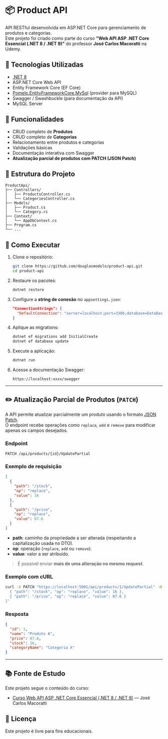 # 📦 Product API

API RESTful desenvolvida em ASP.NET Core para gerenciamento de produtos e categorias.  
Este projeto foi criado como parte do curso **"Web API ASP .NET Core Essencial (.NET 8 / .NET 9)"** do professor **José Carlos Macoratti** na Udemy.

## 🚀 Tecnologias Utilizadas

- [.NET 8](https://dotnet.microsoft.com/en-us/download/dotnet/8.0)
- ASP.NET Core Web API
- Entity Framework Core (EF Core)
- [Pomelo.EntityFrameworkCore.MySql](https://github.com/PomeloFoundation/Pomelo.EntityFrameworkCore.MySql) (provider para MySQL)
- Swagger / Swashbuckle (para documentação da API)
- MySQL Server

## 📁 Funcionalidades

- CRUD completo de **Produtos**
- CRUD completo de **Categorias**
- Relacionamento entre produtos e categorias
- Validações básicas
- Documentação interativa com Swagger
- **Atualização parcial de produtos com PATCH (JSON Patch)**

## 📂 Estrutura do Projeto

```
ProductApi/
├── Controllers/
│   ├── ProductsController.cs
│   └── CategoriesController.cs
├── Models/
│   ├── Product.cs
│   └── Category.cs
├── Context/
│   └── AppDbContext.cs
├── Program.cs
└── ...
```

## 🔧 Como Executar

1. Clone o repositório:
   ```bash
   git clone https://github.com/douglasmodolo/product-api.git
   cd product-api
   ```

2. Restaure os pacotes:
   ```bash
   dotnet restore
   ```

3. Configure a **string de conexão** no `appsettings.json`:
   ```json
   "ConnectionStrings": {
     "DefaultConnection": "server=localhost;port=3306;database=DataBaseNameAqui;user=root;password=SuaSenhaAqui;"
   }
   ```

4. Aplique as migrations:
   ```bash
   dotnet ef migrations add InitialCreate
   dotnet ef database update
   ```

5. Execute a aplicação:
   ```bash
   dotnet run
   ```

6. Acesse a documentação Swagger:
   ```
   https://localhost:xxxx/swagger
   ```

---

## ✏️ Atualização Parcial de Produtos (`PATCH`)

A API permite atualizar parcialmente um produto usando o formato [JSON Patch](https://datatracker.ietf.org/doc/html/rfc6902).  
O endpoint recebe operações como `replace`, `add` e `remove` para modificar apenas os campos desejados.

### **Endpoint**
```http
PATCH /api/products/{id}/UpdatePartial
```

### **Exemplo de requisição**
```json
[
  {
    "path": "/stock",
    "op": "replace",
    "value": 16
  },
  {
    "path": "/price",
    "op": "replace",
    "value": 87.6
  }
]
```

- **path**: caminho da propriedade a ser alterada (respeitando a capitalização usada no DTO).
- **op**: operação (`replace`, `add` ou `remove`).
- **value**: valor a ser atribuído.

> É possível enviar **mais de uma alteração no mesmo request**.

### **Exemplo com cURL**
```bash
curl -X PATCH "https://localhost:5001/api/products/1/UpdatePartial" -H "Content-Type: application/json-patch+json" -d '[
  { "path": "/stock", "op": "replace", "value": 16 },
  { "path": "/price", "op": "replace", "value": 87.6 }
]'
```

### **Resposta**
```json
{
  "id": 1,
  "name": "Produto A",
  "price": 87.6,
  "stock": 16,
  "categoryName": "Categoria X"
}
```

---

## 📚 Fonte de Estudo

Este projeto segue o conteúdo do curso:

- [Curso Web API ASP .NET Core Essencial (.NET 8 / .NET 9)](https://www.udemy.com/course/curso-web-api-asp-net-core-essencial/) — José Carlos Macoratti

## 📄 Licença

Este projeto é livre para fins educacionais.
